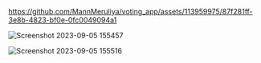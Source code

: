 

https://github.com/MannMeruliya/voting_app/assets/113959975/87f281ff-3e8b-4823-bf0e-0fc0049094a1

![Screenshot 2023-09-05 155457](https://github.com/MannMeruliya/voting_app/assets/113959975/59c854aa-eeff-4acc-a7ed-bbc782c6b991)

![Screenshot 2023-09-05 155516](https://github.com/MannMeruliya/voting_app/assets/113959975/2c5a3b26-9ea8-4c45-a224-4f3444910f8f)
